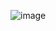 ![image](https://user-images.githubusercontent.com/71328121/139865963-ee12999c-4963-47fb-bf36-8b12b7c5ffc9.png)
